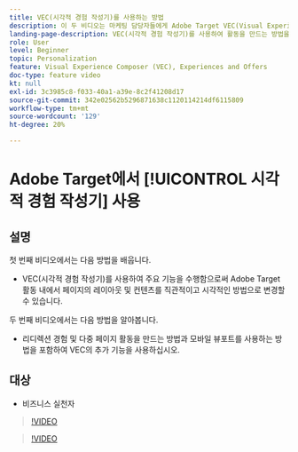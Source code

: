 ```yaml
---
title: VEC(시각적 경험 작성기)를 사용하는 방법
description: 이 두 비디오는 마케팅 담당자들에게 Adobe Target VEC(Visual Experience Composer)를 소개합니다. 이들 비디오를 통해 VEC를 사용하여 활동을 생성하는 방법에 대해 알아보십시오.
landing-page-description: VEC(시각적 경험 작성기)를 사용하여 활동을 만드는 방법을 배우려면 이 비디오를 시청하십시오.
role: User
level: Beginner
topic: Personalization
feature: Visual Experience Composer (VEC), Experiences and Offers
doc-type: feature video
kt: null
exl-id: 3c3985c8-f033-40a1-a39e-8c2f41208d17
source-git-commit: 342e02562b5296871638c1120114214df6115809
workflow-type: tm+mt
source-wordcount: '129'
ht-degree: 20%

---
```


# Adobe Target에서 [!UICONTROL 시각적 경험 작성기] 사용

## 설명

첫 번째 비디오에서는 다음 방법을 배웁니다.

* VEC(시각적 경험 작성기)를 사용하여 주요 기능을 수행함으로써 Adobe Target 활동 내에서 페이지의 레이아웃 및 컨텐츠를 직관적이고 시각적인 방법으로 변경할 수 있습니다.

두 번째 비디오에서는 다음 방법을 알아봅니다.

* 리디렉션 경험 및 다중 페이지 활동을 만드는 방법과 모바일 뷰포트를 사용하는 방법을 포함하여 VEC의 추가 기능을 사용하십시오.

## 대상

* 비즈니스 실천자

>[!VIDEO](https://video.tv.adobe.com/v/17399/?quality=12)

>[!VIDEO](https://video.tv.adobe.com/v/17401/?quality=12)
